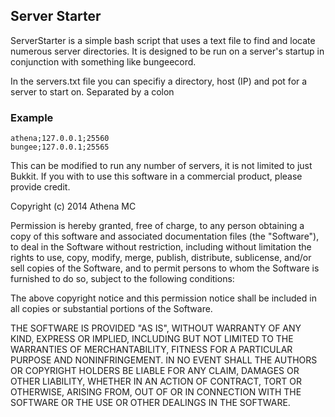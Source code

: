 ## Server Starter

ServerStarter is a simple bash script that uses a text file to find and locate numerous server directories. It is designed to be run on a server's startup in conjunction with something like bungeecord.

In the servers.txt file you can specifiy a directory, host (IP) and pot for a server to start on. Separated by a colon

### Example
```
athena;127.0.0.1;25560
bungee;127.0.0.1;25565
```



This can be modified to run any number of servers, it is not limited to just Bukkit. If you with to use this software in a commercial product, please provide credit.



Copyright (c) 2014 Athena MC

Permission is hereby granted, free of charge, to any person obtaining a copy
of this software and associated documentation files (the "Software"), to deal
in the Software without restriction, including without limitation the rights
to use, copy, modify, merge, publish, distribute, sublicense, and/or sell
copies of the Software, and to permit persons to whom the Software is
furnished to do so, subject to the following conditions:

The above copyright notice and this permission notice shall be included in
all copies or substantial portions of the Software.

THE SOFTWARE IS PROVIDED "AS IS", WITHOUT WARRANTY OF ANY KIND, EXPRESS OR
IMPLIED, INCLUDING BUT NOT LIMITED TO THE WARRANTIES OF MERCHANTABILITY,
FITNESS FOR A PARTICULAR PURPOSE AND NONINFRINGEMENT. IN NO EVENT SHALL THE
AUTHORS OR COPYRIGHT HOLDERS BE LIABLE FOR ANY CLAIM, DAMAGES OR OTHER
LIABILITY, WHETHER IN AN ACTION OF CONTRACT, TORT OR OTHERWISE, ARISING FROM,
OUT OF OR IN CONNECTION WITH THE SOFTWARE OR THE USE OR OTHER DEALINGS IN
THE SOFTWARE.
